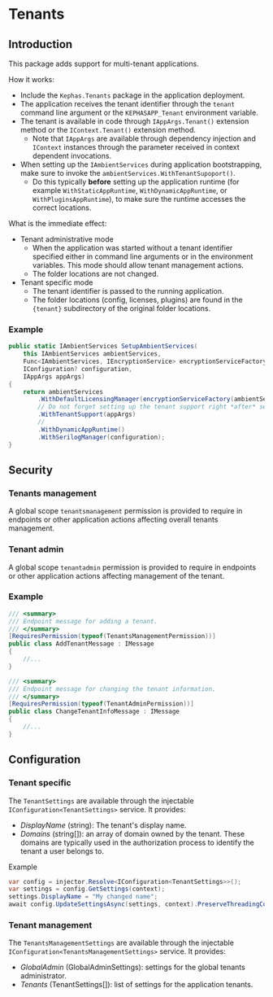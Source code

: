 ﻿# Tenants

## Introduction
This package adds support for multi-tenant applications.

How it works:
* Include the ```Kephas.Tenants``` package in the application deployment.
* The application receives the tenant identifier through the ```tenant``` command line argument or the ```KEPHASAPP_Tenant``` environment variable.
* The tenant is available in code through ```IAppArgs.Tenant()``` extension method or the ```IContext.Tenant()``` extension method.
  * Note that ```IAppArgs``` are available through dependency injection and ```IContext``` instances through the parameter received in context dependent invocations. 
* When setting up the ```IAmbientServices``` during application bootstrapping, make sure to invoke the ```ambientServices.WithTenantSupoport()```.
  * Do this typically **before** setting up the application runtime (for example ```WithStaticAppRuntime```, ```WithDynamicAppRuntime```, or ```WithPluginsAppRuntime```), to make sure the runtime accesses the correct locations. 

What is the immediate effect:
* Tenant administrative mode
  * When the application was started without a tenant identifier specified either in command line arguments or in the environment variables. This mode should allow tenant management actions.
  * The folder locations are not changed.
* Tenant specific mode
  * The tenant identifier is passed to the running application.
  * The folder locations (config, licenses, plugins) are found in the ```{tenant}``` subdirectory of the original folder locations.

### Example

```c#
public static IAmbientServices SetupAmbientServices(
    this IAmbientServices ambientServices,
    Func<IAmbientServices, IEncryptionService> encryptionServiceFactory,
    IConfiguration? configuration,
    IAppArgs appArgs)
{
    return ambientServices
        .WithDefaultLicensingManager(encryptionServiceFactory(ambientServices))
        // Do not forget setting up the tenant support right *after* setting up the application runtime.
        .WithTenantSupport(appArgs)
        //
        .WithDynamicAppRuntime()
        .WithSerilogManager(configuration);
}
```

## Security

### Tenants management
A global scope ```tenantsmanagement``` permission is provided to require in endpoints or other application actions affecting overall tenants management.

### Tenant admin
A global scope ```tenantadmin``` permission is provided to require in endpoints or other application actions affecting management of the tenant.

### Example

```c#
/// <summary>
/// Endpoint message for adding a tenant.
/// </summary>
[RequiresPermission(typeof(TenantsManagementPermission))]
public class AddTenantMessage : IMessage
{
    //...
}

/// <summary>
/// Endpoint message for changing the tenant information.
/// </summary>
[RequiresPermission(typeof(TenantAdminPermission))]
public class ChangeTenantInfoMessage : IMessage
{
    //...
}
```

## Configuration

### Tenant specific

The ```TenantSettings``` are available through the injectable ```IConfiguration<TenantSettings>``` service. It provides:
* _DisplayName_ (string): The tenant's display name.
* _Domains_ (string[]): an array of domain owned by the tenant. These domains are typically used in the authorization process to identify the tenant a user belongs to.

Example
```c#
var config = injector.Resolve<IConfiguration<TenantSettings>>();
var settings = config.GetSettings(context);
settings.DisplayName = "My changed name";
await config.UpdateSettingsAsync(settings, context).PreserveThreadingContext();
```

### Tenant management
The ```TenantsManagementSettings``` are available through the injectable ```IConfiguration<TenantsManagementSettings>``` service. It provides:
* _GlobalAdmin_ (GlobalAdminSettings): settings for the global tenants administrator.
* _Tenants_ (TenantSettings[]): list of settings for the application tenants.

